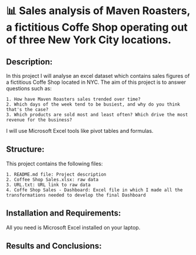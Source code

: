 # 📊 Sales analysis of Maven Roasters, a fictitious Coffe Shop operating out of three New York City locations.

## Description:

  In this project I will analyse an excel dataset which contains sales figures of a fictitious Coffe Shop located in NYC. The aim of this project is to answer questions such as:

    1. How have Maven Roasters sales trended over time?
    2. Which days of the week tend to be busiest, and why do you think that's the case?
    3. Which products are sold most and least often? Which drive the most revenue for the business?

  I will use Microsoft Excel tools like pivot tables and formulas.

## Structure:

  This project contains the following files:

    1. README.md file: Project description
    2. Coffee Shop Sales.xlsx: raw data
    3. URL.txt: URL link to raw data
    4. Coffe Shop Sales - Dashboard: Excel file in which I made all the transformations needed to develop the final Dashboard

## Installation and Requirements:

  All you need is Microsoft Excel installed on your laptop.

## Results and Conclusions: 
